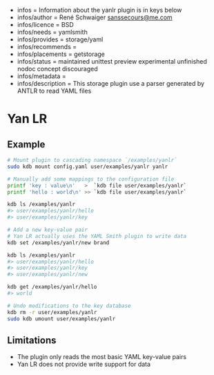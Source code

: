 - infos = Information about the yanlr plugin is in keys below
- infos/author = René Schwaiger <sanssecours@me.com>
- infos/licence = BSD
- infos/needs = yamlsmith
- infos/provides = storage/yaml
- infos/recommends =
- infos/placements = getstorage
- infos/status = maintained unittest preview experimental unfinished nodoc concept discouraged
- infos/metadata =
- infos/description = This storage plugin use a parser generated by ANTLR to read YAML files

# Yan LR

## Example

```sh
# Mount plugin to cascading namespace `/examples/yanlr`
sudo kdb mount config.yaml user/examples/yanlr yanlr

# Manually add some mappings to the configuration file
printf 'key : value\n'   >  `kdb file user/examples/yanlr`
printf 'hello : world\n' >> `kdb file user/examples/yanlr`

kdb ls /examples/yanlr
#> user/examples/yanlr/hello
#> user/examples/yanlr/key

# Add a new key-value pair
# Yan LR actually uses the YAML Smith plugin to write data
kdb set /examples/yanlr/new brand

kdb ls /examples/yanlr
#> user/examples/yanlr/hello
#> user/examples/yanlr/key
#> user/examples/yanlr/new

kdb get /examples/yanlr/hello
#> world

# Undo modifications to the key database
kdb rm -r user/examples/yanlr
sudo kdb umount user/examples/yanlr
```

## Limitations

- The plugin only reads the most basic YAML key-value pairs
- Yan LR does not provide write support for data
